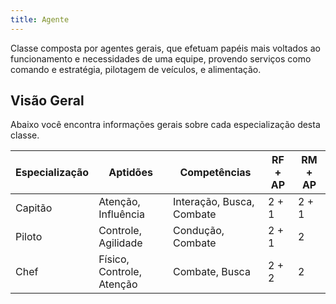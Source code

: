 ```yaml
---
title: Agente
---
```


Classe composta por agentes gerais, que efetuam papéis mais voltados ao funcionamento e necessidades de uma equipe, provendo serviços como comando e estratégia, pilotagem de veículos, e alimentação.

## Visão Geral

Abaixo você encontra informações gerais sobre cada especialização desta classe.

| Especialização | Aptidões                  | Competências              | RF + AP | RM + AP |
| -------------- | ------------------------- | ------------------------- | ------- | ------- |
| Capitão        | Atenção, Influência       | Interação, Busca, Combate | 2 + 1   | 2 + 1   |
| Piloto         | Controle, Agilidade       | Condução, Combate         | 2 + 1   | 2       |
| Chef           | Físico, Controle, Atenção | Combate, Busca            | 2 + 2   | 2       |

